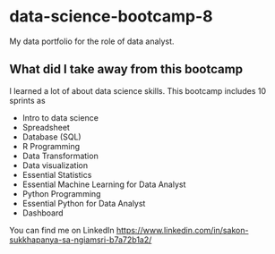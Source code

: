 # data-science-bootcamp-8
My data portfolio for the role of data analyst.

## What did I take away from this bootcamp

I learned a lot of about data science skills. This bootcamp includes 10 sprints as

- Intro to data science
- Spreadsheet
- Database (SQL)
- R Programming
- Data Transformation
- Data visualization
- Essential Statistics
- Essential Machine Learning for Data Analyst
- Python Programming
- Essential Python for Data Analyst
- Dashboard
  
You can find me on LinkedIn https://www.linkedin.com/in/sakon-sukkhapanya-sa-ngiamsri-b7a72b1a2/
